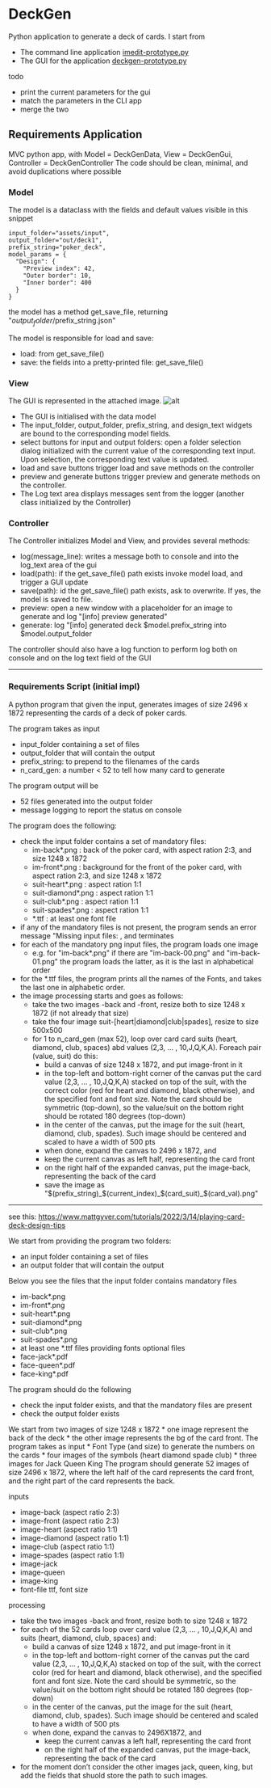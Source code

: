 # DeckGen

Python application to generate a deck of cards. 
I start from 
- The command line application [imedit-prototype.py](../imedit-prototype.py)
- The GUI for the application [deckgen-prototype.py](../deckgen-prototype.py)

todo
- print the current parameters for the gui
- match the parameters in the CLI app
- merge the two 

## Requirements Application

MVC python app, with Model = DeckGenData, View = DeckGenGui, Controller = DeckGenController
The code should be clean, minimal, and avoid duplications where possible

### Model 

The model is a dataclass with the fields and default values visible in this snippet
```
input_folder="assets/input",    
output_folder="out/deck1", 
prefix_string="poker_deck",
model_params = {
  "Design": {
    "Preview index": 42,
    "Outer border": 10,
    "Inner border": 400
  }
}
```
the model has a method get_save_file, returning "$output_folder/$prefix_string.json"

The model is responsible for load and save: 
* load: from get_save_file() 
* save: the fields into a pretty-printed file:  get_save_file()

### View

The GUI is represented in the attached image. 
![alt](image_gui.png)

* The GUI is initialised with the data model
* The input_folder, output_folder, prefix_string, and design_text widgets are bound to the corresponding model fields. 
* select buttons for input and output folders: open a folder selection dialog initialized with the current value of the corresponding text input. Upon selection, the corresponding text value is updated.
* load and save buttons trigger load and save methods on the controller
* preview and generate buttons trigger preview and generate methods on the controller.
* The Log text area displays messages sent from the logger (another class initialized by the Controller)

### Controller

The Controller initializes Model and View, and provides several methods:
- log(message_line): writes a message both to console and into the log_text area of the gui
- load(path): if the get_save_file() path exists invoke model load, and trigger a GUI update
- save(path): id the get_save_file() path exists, ask to overwrite. If yes, the model is saved to file.
- preview: open a new window with a placeholder for an image to generate and log "[info] preview generated"
- generate: log "[info] generated deck $model.prefix_string into $model.output_folder

The controller should also have a log function to perform log both on console and on the log text field of the GUI



 ---

### Requirements Script (initial impl)

A python program that given the input, generates images of size 2496 x 1872 representing the cards of a deck of poker cards. 

The program takes as input 
- input_folder containing a set of files
- output_folder that will contain the output
- prefix_string: to prepend to the filenames of the cards
- n_card_gen: a number < 52 to tell how many card to generate

The program output will be
- 52 files generated into the output folder
- message logging to report the status on console

The program does the following: 
- check the input folder contains a set of mandatory files:
    - im-back*.png : back of the poker card, with aspect ration 2:3, and size 1248 x 1872 
    - im-front*.png : background for the front of the poker card, with aspect ration 2:3, and size 1248 x 1872
    - suit-heart*.png : aspect ration 1:1
    - suit-diamond*.png : aspect ration 1:1
    - suit-club*.png : aspect ration 1:1
    - suit-spades*.png : aspect ration 1:1
    - *.ttf : at least one font file
- if any of the mandatory files is not present, the program sends an error message "Missing input files: <list-of-missing-files>, and terminates
- for each of the mandatory png input files, the program loads one image
    - e.g. for "im-back*.png" if there are "im-back-00.png" and "im-back-01.png" the program loads the latter, as it is the last in alphabetical order
- for the *.ttf files, the program prints all the names of the Fonts, and takes the last one in alphabetic order.
- the image processing starts and goes as follows:
    - take the two images -back and -front, resize both to size 1248 x 1872 (if not already that size)
    - take the four image suit-[heart|diamond|club|spades], resize to size 500x500
    - for 1 to n_card_gen (max 52), loop over card card suits (heart, diamond, club, spaces) abd values (2,3, … , 10,J,Q,K,A). Foreach pair (value, suit) do this:
        - build a canvas of size 1248 x 1872, and put image-front in it
        - in the top-left and bottom-right corner of the canvas put the card value (2,3, … , 10,J,Q,K,A) stacked on top of the suit, with the correct color (red for heart and diamond, black otherwise), and the specified font  and font size. Note the card should be symmetric (top-down), so the value/suit on the bottom right should be rotated 180 degrees (top-down) 
        - in the center of the canvas, put the image for the suit (heart, diamond, club, spades). Such image should be centered and scaled to have a width of 500 pts
        - when done, expand the canvas to 2496 x 1872, and 
        - keep the current canvas as left half, representing the card front
        - on the right half of the expanded canvas, put the image-back, representing the back of the card
        - save the image as "$(prefix_string)_$(current_index)_$(card_suit)_$(card_val).png"



----
see this: https://www.mattgyver.com/tutorials/2022/3/14/playing-card-deck-design-tips



We start from providing the program two folders: 
- an input folder containing a set of files
- an output folder that will contain the output

Below you see the files that the input folder contains
mandatory files
- im-back*.png 
- im-front*.png
- suit-heart*.png
- suit-diamond*.png
- suit-club*.png
- suit-spades*.png
- at least one *.ttf files providing fonts
optional files
- face-jack*.pdf
- face-queen*.pdf
- face-king*.pdf

The program should do the following
- check the input folder exists, and that the mandatory files are present
- check the output folder exists



We start from two images of size ‪1248 x 1872‬ * one image represent the back of the deck * the other image represents the bg of the card front. The program takes as input * Font Type (and size) to generate the numbers on the cards * four images of the symbols (heart diamond spade club) * three images for Jack Queen King
The program should generate 52 images of size 2496 x 1872‬, where the left half of the card represents the card front, and the right part of the card represents the back.

inputs
* image-back (aspect ratio 2:3)
* image-front (aspect ratio 2:3)
* image-heart (aspect ratio 1:1)
* image-diamond (aspect ratio 1:1)
* image-club (aspect ratio 1:1)
* image-spades (aspect ratio 1:1)
* image-jack
* image-queen
* image-king
* font-file ttf, font size

processing
* take the two images -back and front, resize both to size ‪1248 x 1872‬
* for each of the 52 cards loop over card value (2,3, … , 10,J,Q,K,A) and suits (heart, diamond, club, spaces) and:
   * build a canvas of size 1248 x 1872‬, and put image-front in it
   * in the top-left and bottom-right corner of the canvas put the card value (2,3, … , 10,J,Q,K,A) stacked on top of the suit, with the correct color (red for heart and diamond, black otherwise), and the specified font  and font size. Note the card should be symmetric, so the value/suit on the bottom right should be rotated 180 degrees (top-down)
   * in the center of the canvas, put the image for the suit (heart, diamond, club, spades). Such image should be centered and scaled to have a width of 500 pts
   * when done, expand the canvas to 2496X1872, and 
      * keep the current canvas a left half, representing the card front
      * on the right half of the expanded canvas, put the image-back, representing the back of the card
* for the moment don’t consider the other images jack, queen, king, but add the fields that shuold store the path to such images.